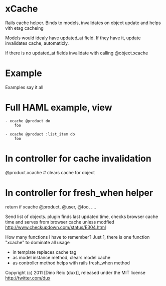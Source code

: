 xCache
============

Rails cache helper. Binds to models, invalidates on object update and helps vith etag cacheing

Models would idealy have updated_at field. If they have it, update invalidates cache, automaticly.

If there is no updated_at fields invalidate with calling @object.xcache


Example
=======

Examples say it all

Full HAML example, view
=================
	- xcache @product do
		foo

	- xcache @product :list_item do
		foo

In controller for cache invalidation
====================================
@product.xcache # clears cache for object


In controller for fresh_when helper
===================================
return if xcache @product, @user, @foo, ....

Send list of objects. plugin finds last updated time, checks browser cache time and serves from browser cache unless modfied
http://www.checkupdown.com/status/E304.html


How many functions I have to remember? Just 1, there is one function "xcache" to dominate all usage
- in template replaces cache tag
- as model instance method, clears model cache
- as controller method helps with rails fresh_when method


Copyright (c) 2011 [Dino Reic (dux)], released under the MIT license
http://twitter.com/dux

